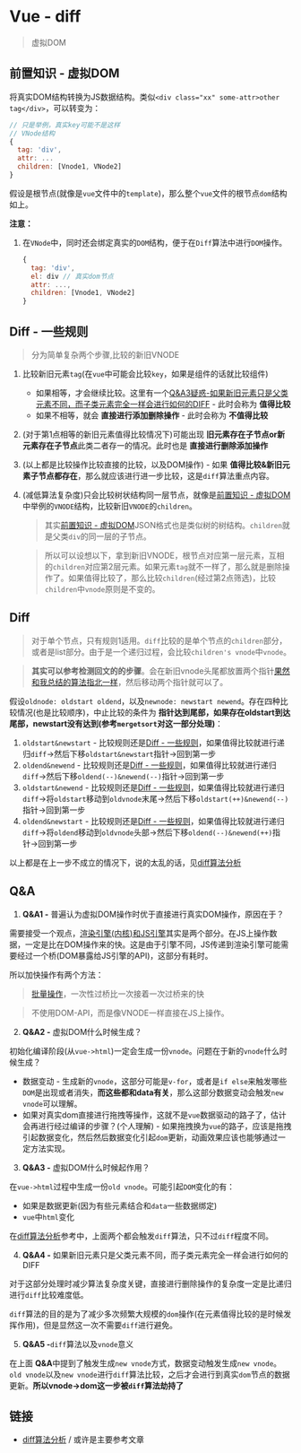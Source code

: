 # Vue - diff
> 虚拟DOM

## 前置知识 - 虚拟DOM

将真实DOM结构转换为JS数据结构。类似`<div class="xx" some-attr>other tag</div>`，可以转变为：

```JavaScript
// 只是举例，真实key可能不是这样
// VNode结构
{
  tag: 'div',
  attr: ...
  children: [Vnode1, VNode2]
}
```

假设是根节点(就像是`vue`文件中的`template`)，那么整个`vue`文件的根节点`dom`结构如上。

**注意：**

1. 在`VNode`中，同时还会绑定真实的`DOM`结构，便于在`Diff`算法中进行`DOM`操作。

    ```JavaScript
    {
      tag: 'div',
      el: div // 真实dom节点
      attr: ...,
      children: [Vnode1, VNode2]
    }
    ```


## Diff - 一些规则

> 分为简单复杂两个步骤,比较的新旧VNODE

1. 比较新旧元素`tag`(在`vue`中可能会比较`key`，如果是组件的话就比较组件)
    * 如果相等，才会继续比较。这里有一个[Q&A3疑惑-如果新旧元素只是父类元素不同，而子类元素完全一样会进行如何的DIFF]() - 此时会称为 **值得比较**
    * 如果不相等，就会 **直接进行添加删除操作** - 此时会称为 **不值得比较**
2. (对于第1点相等的新旧元素值得比较情况下)可能出现 **旧元素存在子节点or新元素存在子节点**此类二者存一的情况。此时也是 **直接进行删除添加操作**
3. (以上都是比较操作比较直接的比较，以及DOM操作) - 如果 **值得比较&新旧元素子节点都存在**，那么就应该进行进一步比较，这是`diff`算法重点内容。
4. (减低算法复杂度)只会比较树状结构同一层节点，就像是[前置知识 - 虚拟DOM]()中举例的`VNODE`结构，比较新旧`VNODE`的`children`。
    
    > 其实[前置知识 - 虚拟DOM]()JSON格式也是类似树的树结构。`children`就是父类`div`的同一层的子节点。

    > 所以可以设想以下，拿到新旧VNODE，根节点对应第一层元素，互相的`children`对应第2层元素。如果元素`tag`就不一样了，那么就是删除操作了。如果值得比较了，那么比较`children`(经过第2点筛选)，比较`children`中`vnode`原则是不变的。

## Diff

> 对于单个节点，只有规则1适用。`diff`比较的是单个节点的`children`部分，或者是list部分。由于是一个递归过程，会比较`children's vnode`中`vnode`。

> **其实可以参考检测回文的的步骤**。会在新旧vnode头尾都放置两个指针[果然和我总结的算法指北一样]()，然后移动两个指针就可以了。

假设`oldnode: oldstart oldend`，以及`newnode: newstart newend`。存在四种比较情况(也是比较顺序)，中止比较的条件为 **指针达到尾部，如果存在oldstart到达尾部，newstart没有达到(参考`mergetsort`对这一部分处理)**：

1. `oldstart&newstart` - 比较规则还是[Diff - 一些规则]()，如果值得比较就进行递归`diff`->然后下移`oldstart&newstart`指针->回到第一步
2. `oldend&newend` - 比较规则还是[Diff - 一些规则]()，如果值得比较就进行递归`diff`->然后下移`oldend(--)&newend(--)`指针->回到第一步
3. `oldstart&newend` - 比较规则还是[Diff - 一些规则]()，如果值得比较就进行递归`diff`->将`oldstart`移动到`oldvnode`末尾->然后下移`oldstart(++)&newend(--)`指针->回到第一步
4. `oldend&newstart` - 比较规则还是[Diff - 一些规则]()，如果值得比较就进行递归`diff`->将`oldend`移动到`oldvnode`头部->然后下移`oldend(--)&newend(++)`指针->回到第一步

以上都是在上一步不成立的情况下，说的太乱的话，见[diff算法分析](https://github.com/aooy/blog/issues/2)


## Q&A

1. **Q&A1 -** 普遍认为虚拟DOM操作时优于直接进行真实DOM操作，原因在于？

需要接受一个观点，[渲染引擎(内核)和JS引擎]()其实是两个部分。在JS上操作数据，一定是比在DOM操作来的快。这是由于引擎不同，JS传递到渲染引擎可能需要经过一个桥(DOM暴露给JS引擎的API)，这部分有耗时。

所以加快操作有两个方法：

> [批量操作](https://github.com/JiangWeixian/JS-Tips/blob/master/docs/HTML/HTML-DOM%E4%BC%98%E5%8C%96%E6%8C%87%E5%8D%97.md)，一次性过桥比一次接着一次过桥来的快

> 不使用DOM-API，而是像VNODE一样直接在JS上操作。

2. **Q&A2 -** 虚拟DOM什么时候生成？

初始化编译阶段(从`vue->html`)一定会生成一份`vnode`。问题在于新的`vnode`什么时候生成？

* 数据变动 - 生成新的`vnode`，这部分可能是`v-for`，或者是`if else`来触发哪些`DOM`是出现或者消失，**而这些都和data有关**，那么这部分数据变动会触发`new vnode`可以理解。
* 如果对真实dom直接进行拖拽等操作，这就不是`vue`数据驱动的路子了，估计会再进行经过编译的步骤？(个人理解) - 如果拖拽换为`vue`的路子，应该是拖拽引起数据变化，然后然后数据变化引起`dom`更新，动画效果应该也能够通过一定方法实现。

3. **Q&A3 -** 虚拟DOM什么时候起作用？

在`vue->html`过程中生成一份`old vnode`。可能引起`DOM`变化的有：

* 如果是数据更新(因为有些元素结合和`data`一些数据绑定)
* `vue`中`html`变化

在[diff算法分析](https://github.com/aooy/blog/issues/2)参考中，上面两个都会触发`diff`算法，只不过`diff`程度不同。

4. **Q&A4 -** 如果新旧元素只是父类元素不同，而子类元素完全一样会进行如何的DIFF

对于这部分处理时减少算法复杂度关键，直接进行删除操作的复杂度一定是比递归进行`diff`比较难度低。

`diff`算法的目的是为了减少多次频繁大规模的`dom`操作(在元素值得比较的是时候发挥作用)，但是显然这一次不需要`diff`进行避免。

5. **Q&A5 -**`diff`算法以及`vnode`意义

在上面 **Q&A**中提到了触发生成`new vnode`方式，数据变动触发生成`new vnode`。`old vnode`以及`new vnode`进行`diff`算法比较，之后才会进行到真实`dom`节点的数据更新。**所以vnode->dom这一步被`diff`算法劫持了**

## 链接

* [diff算法分析](https://github.com/aooy/blog/issues/2) / 或许是主要参考文章
